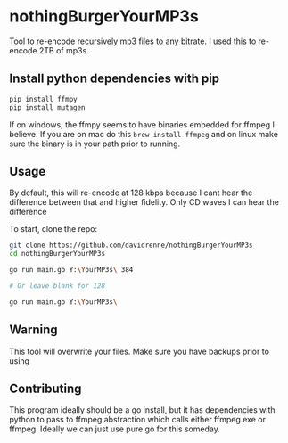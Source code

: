 # nothingBurgerYourMP3s

Tool to re-encode recursively mp3 files to any bitrate.  I used this to re-encode 2TB of mp3s.

## Install python dependencies with pip

```bash
pip install ffmpy
pip install mutagen
```

If on windows, the ffmpy seems to have binaries embedded for ffmpeg I believe.  If you are on mac do this `brew install ffmpeg` and on linux make sure the binary is in your path prior to running.

## Usage

By default, this will re-encode at 128 kbps because I cant hear the difference between that and higher fidelity. Only CD waves I can hear the difference

To start, clone the repo:

```bash
git clone https://github.com/davidrenne/nothingBurgerYourMP3s
cd nothingBurgerYourMP3s

go run main.go Y:\YourMP3s\ 384

# Or leave blank for 128

go run main.go Y:\YourMP3s\
```

## Warning

This tool will overwrite your files. Make sure you have backups prior to using

## Contributing

This program ideally should be a go install, but it has dependencies with python to pass to ffmpeg abstraction which calls either ffmpeg.exe or ffmpeg.  Ideally we can just use pure go for this someday.
